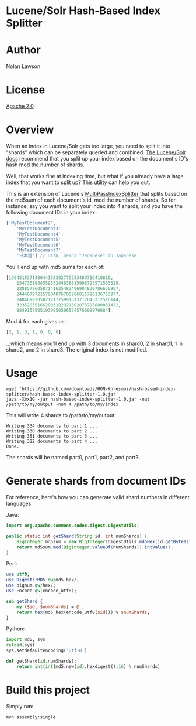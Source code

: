 Lucene/Solr Hash-Based Index Splitter
=========

Author
======
Nolan Lawson

License
=======
[Apache 2.0][1]

Overview
========
When an index in Lucene/Solr gets too large, you need to split it into "shards" which can be separately queried and combined. [The Lucene/Solr docs][3] recommend that you split up your index based on the document's ID's hash mod the number of shards.

Well, that works fine at indexing time, but what if you already have a large index that you want to split up?  This utility can help you out.

This is an extension of Lucene's [MultiPassIndexSplitter][2] that splits based on the md5sum of each document's id, mod the number of shards.  So for instance, say you want to split your index into 4 shards, and you have the following document IDs in your index:

```javascript
['MyTestDocument2',
    'MyTestDocument3',
    'MyTestDocument4',
    'MyTestDocument5',
    'MyTestDocument6',
    'MyTestDocument7',
    '日本語'] // utf8, means "Japanese" in Japanese

```

You'll end up with md5 sums for each of:

```javascript
[190451837140044158302779253469716410810,
    154736196455933244638815998723571563529,
    228857960587141625483496904830786656907,
    244407972157904876700286015798136753977,
    248469930502121775991513712645312516144,
    323520551662003182321302873795880831432,
    88491575051939950596574576699976684]
```

Mod 4 for each gives us:

```javascript
[2, 1, 3, 1, 0, 0, 0]
```

...which means you'll end up with 3 documents in shard0, 2 in shard1, 1 in shard2, and 2 in shard3.  The original index is not modified.

Usage
========

```
wget 'https://github.com/downloads/HON-Khresmoi/hash-based-index-splitter/hash-based-index-splitter-1.0.jar'
java -Xmx1G -jar hash-based-index-splitter-1.0.jar -out /path/to/my/output -num 4 /path/to/my/index
```

This will write 4 shards to /path/to/my/output:

```
Writing 334 documents to part 1 ...
Writing 330 documents to part 2 ...
Writing 351 documents to part 3 ...
Writing 322 documents to part 4 ...
Done.
```

The shards will be named part0, part1, part2, and part3.

Generate shards from document IDs
=========

For reference, here's how you can generate valid shard numbers in different languages:

Java:
```java
import org.apache.commons.codec.digest.DigestUtils;

public static int getShard(String id, int numShards) {
    BigInteger md5sum = new BigInteger(DigestUtils.md5Hex(id.getBytes("UTF-8")), 16);
    return md5sum.mod(BigInteger.valueOf(numShards)).intValue();
}
```

Perl:
```perl
use utf8;
use Digest::MD5 qw/md5_hex/;
use bignum qw/hex/;
use Encode qw(encode_utf8);

sub getShard {
    my ($id, $numShards) = @_;
    return hex(md5_hex(encode_utf8($id))) % $numShards;
}
```

Python:
```python
import md5, sys
reload(sys)
sys.setdefaultencoding('utf-8')

def getShard(id,numShards):
    return int(int(md5.new(id).hexdigest(),16) % numShards)
```

Build this project
======

Simply run:

```
mvn assembly:single
````

[1]: http://www.apache.org/licenses/LICENSE-2.0.html
[2]: http://lucene.apache.org/core/old_versioned_docs/versions/3_5_0/api/all/org/apache/lucene/index/MultiPassIndexSplitter.html
[3]: http://wiki.apache.org/solr/DistributedSearch
